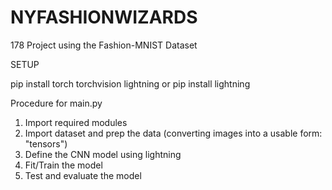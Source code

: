 # NYFASHIONWIZARDS
178 Project using the Fashion-MNIST Dataset



SETUP

pip install torch torchvision lightning
or
pip install lightning

Procedure for main.py

1. Import required modules
2. Import dataset and prep the data (converting images into a usable form: "tensors")
3. Define the CNN model using lightning
4. Fit/Train the model
5. Test and evaluate the model



